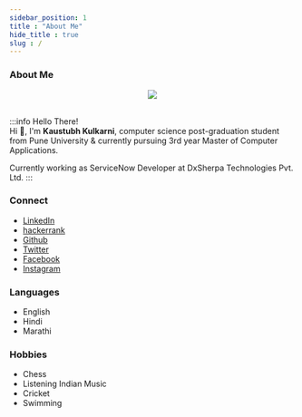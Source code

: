 ```yaml
---
sidebar_position: 1
title : "About Me"
hide_title : true
slug : /
---
```


### About Me

<div align="center">
  <img id="my-image" src="https://www.gravatar.com/avatar/b76fcfc82fc2e8fdc8075636f1735f61?s=200" />
</div>
<br />

:::info Hello There!  
Hi 👋, I'm  **Kaustubh Kulkarni**,  computer science post-graduation student from Pune University & currently pursuing 3rd year  Master of  Computer Applications.

Currently working as ServiceNow Developer at DxSherpa Technologies Pvt. Ltd. 
:::


### Connect 

  * [LinkedIn](https://www.linkedin.com/in/kaustubhk24/)
  * [hackerrank](https://www.hackerrank.com/kaustubhk24/)
  * [Github](https://www.github.com/kaustubhk24/)
  * [Twitter](https://twitter.com/kaustubhk24)
  * [Facebook](https://facebook.com/kaustubhk24)
  * [Instagram](https://instagram.com/kaustubhk24)
    
### Languages
  * English
  * Hindi
  * Marathi
### Hobbies
  * Chess
  * Listening Indian Music
  * Cricket
  * Swimming